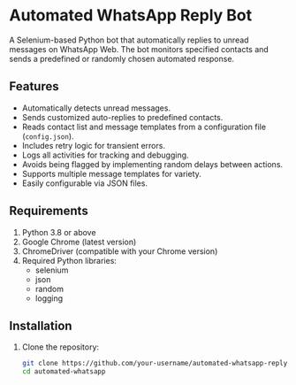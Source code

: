 # Automated WhatsApp Reply Bot

A Selenium-based Python bot that automatically replies to unread messages on WhatsApp Web. The bot monitors specified contacts and sends a predefined or randomly chosen automated response.

## Features

- Automatically detects unread messages.
- Sends customized auto-replies to predefined contacts.
- Reads contact list and message templates from a configuration file (`config.json`).
- Includes retry logic for transient errors.
- Logs all activities for tracking and debugging.
- Avoids being flagged by implementing random delays between actions.
- Supports multiple message templates for variety.
- Easily configurable via JSON files.

## Requirements

1. Python 3.8 or above
2. Google Chrome (latest version)
3. ChromeDriver (compatible with your Chrome version)
4. Required Python libraries:
   - selenium
   - json
   - random
   - logging

## Installation

1. Clone the repository:
   ```bash
   git clone https://github.com/your-username/automated-whatsapp-reply-bot.git
   cd automated-whatsapp
